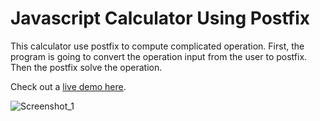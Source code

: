 # Javascript Calculator Using Postfix

This calculator use postfix to compute complicated operation. First, the program is going to convert
the operation input from the user to postfix. Then the postfix solve the operation.

Check out a [live demo here](https://js-calculator-kieruu.netlify.app/).

![Screenshot_1](https://user-images.githubusercontent.com/53436705/100522753-336db900-31e6-11eb-8e6a-093d701c3b2a.png)
